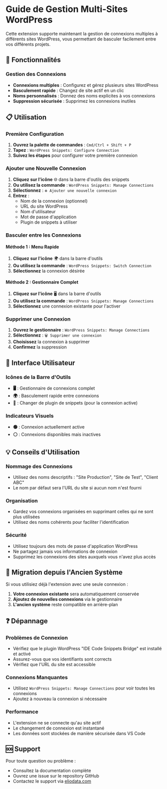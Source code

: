 # Guide de Gestion Multi-Sites WordPress

Cette extension supporte maintenant la gestion de connexions multiples à différents sites WordPress, vous permettant de basculer facilement entre vos différents projets.

## 🚀 Fonctionnalités

### Gestion des Connexions
- **Connexions multiples** : Configurez et gérez plusieurs sites WordPress
- **Basculement rapide** : Changez de site actif en un clic
- **Noms personnalisés** : Donnez des noms explicites à vos connexions
- **Suppression sécurisée** : Supprimez les connexions inutiles

## 📋 Utilisation

### Première Configuration

1. **Ouvrez la palette de commandes** : `Cmd/Ctrl + Shift + P`
2. **Tapez** : `WordPress Snippets: Configure Connection`
3. **Suivez les étapes** pour configurer votre première connexion

### Ajouter une Nouvelle Connexion

1. **Cliquez sur l'icône** 🌐 dans la barre d'outils des snippets
2. **Ou utilisez la commande** : `WordPress Snippets: Manage Connections`
3. **Sélectionnez** : `➕ Ajouter une nouvelle connexion`
4. **Entrez** :
   - Nom de la connexion (optionnel)
   - URL du site WordPress
   - Nom d'utilisateur
   - Mot de passe d'application
   - Plugin de snippets à utiliser

### Basculer entre les Connexions

#### Méthode 1 : Menu Rapide
1. **Cliquez sur l'icône** 🌍 dans la barre d'outils
2. **Ou utilisez la commande** : `WordPress Snippets: Switch Connection`
3. **Sélectionnez** la connexion désirée

#### Méthode 2 : Gestionnaire Complet
1. **Cliquez sur l'icône** 🖥️ dans la barre d'outils
2. **Ou utilisez la commande** : `WordPress Snippets: Manage Connections`
3. **Sélectionnez** une connexion existante pour l'activer

### Supprimer une Connexion

1. **Ouvrez le gestionnaire** : `WordPress Snippets: Manage Connections`
2. **Sélectionnez** : `🗑️ Supprimer une connexion`
3. **Choisissez** la connexion à supprimer
4. **Confirmez** la suppression

## 🔧 Interface Utilisateur

### Icônes de la Barre d'Outils

- **🖥️** : Gestionnaire de connexions complet
- **🌍** : Basculement rapide entre connexions
- **🔄** : Changer de plugin de snippets (pour la connexion active)

### Indicateurs Visuels

- **🟢** : Connexion actuellement active
- **⚪** : Connexions disponibles mais inactives

## 💡 Conseils d'Utilisation

### Nommage des Connexions
- Utilisez des noms descriptifs : "Site Production", "Site de Test", "Client ABC"
- Le nom par défaut sera l'URL du site si aucun nom n'est fourni

### Organisation
- Gardez vos connexions organisées en supprimant celles qui ne sont plus utilisées
- Utilisez des noms cohérents pour faciliter l'identification

### Sécurité
- Utilisez toujours des mots de passe d'application WordPress
- Ne partagez jamais vos informations de connexion
- Supprimez les connexions des sites auxquels vous n'avez plus accès

## 🔄 Migration depuis l'Ancien Système

Si vous utilisiez déjà l'extension avec une seule connexion :

1. **Votre connexion existante** sera automatiquement conservée
2. **Ajoutez de nouvelles connexions** via le gestionnaire
3. **L'ancien système** reste compatible en arrière-plan

## ❓ Dépannage

### Problèmes de Connexion
- Vérifiez que le plugin WordPress "IDE Code Snippets Bridge" est installé et activé
- Assurez-vous que vos identifiants sont corrects
- Vérifiez que l'URL du site est accessible

### Connexions Manquantes
- Utilisez `WordPress Snippets: Manage Connections` pour voir toutes les connexions
- Ajoutez à nouveau la connexion si nécessaire

### Performance
- L'extension ne se connecte qu'au site actif
- Le changement de connexion est instantané
- Les données sont stockées de manière sécurisée dans VS Code

## 🆘 Support

Pour toute question ou problème :
- Consultez la documentation complète
- Ouvrez une issue sur le repository GitHub
- Contactez le support via [eliodata.com](https://eliodata.com)